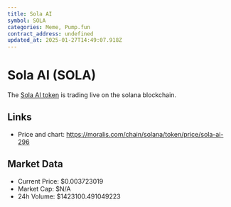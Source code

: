 ```yaml
---
title: Sola AI
symbol: SOLA
categories: Meme, Pump.fun
contract_address: undefined
updated_at: 2025-01-27T14:49:07.918Z
---
```


# Sola AI (SOLA)
The [Sola AI token](https://moralis.com/chain/solana/token/price/sola-ai-296) is trading live on the solana blockchain.

## Links
- Price and chart: https://moralis.com/chain/solana/token/price/sola-ai-296

## Market Data
- Current Price: $0.003723019
- Market Cap: $N/A
- 24h Volume: $1423100.491049223
